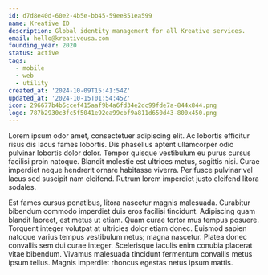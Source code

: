 ```yaml
---
id: d7d8e40d-60e2-4b5e-bb45-59ee851ea599
name: Kreative ID
description: Global identity management for all Kreative services.
email: hello@kreativeusa.com
founding_year: 2020
status: active
tags:
  - mobile
  - web
  - utility
created_at: '2024-10-09T15:41:54Z'
updated_at: '2024-10-15T01:54:45Z'
icon: 296677b4b5ccef415aaf9b4a6fd34e2dc99fde7a-844x844.png
logo: 787b2930c3fc5f5041e92ea99cbf9a811d650d43-800x450.png
---
```


Lorem ipsum odor amet, consectetuer adipiscing elit. Ac lobortis efficitur risus dis lacus fames lobortis. Dis phasellus aptent ullamcorper odio pulvinar lobortis dolor dolor. Tempor quisque vestibulum eu purus cursus facilisi proin natoque. Blandit molestie est ultrices metus, sagittis nisi. Curae imperdiet neque hendrerit ornare habitasse viverra. Per fusce pulvinar vel lacus sed suscipit nam eleifend. Rutrum lorem imperdiet justo eleifend litora sodales.

Est fames cursus penatibus, litora nascetur magnis malesuada. Curabitur bibendum commodo imperdiet duis eros facilisi tincidunt. Adipiscing quam blandit laoreet, est metus ut etiam. Quam curae tortor mus tempus posuere. Torquent integer volutpat at ultricies dolor etiam donec. Euismod sapien natoque varius tempus vestibulum netus; magna nascetur. Platea donec convallis sem dui curae integer. Scelerisque iaculis enim conubia placerat vitae bibendum. Vivamus malesuada tincidunt fermentum convallis metus ipsum tellus. Magnis imperdiet rhoncus egestas netus ipsum mattis.